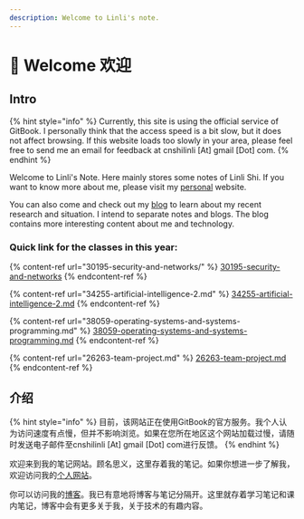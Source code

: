 ```yaml
---
description: Welcome to Linli's note.
---
```


# 👋 Welcome 欢迎

## Intro

{% hint style="info" %}
Currently, this site is using the official service of GitBook. I personally think that the access speed is a bit slow, but it does not affect browsing. If this website loads too slowly in your area, please feel free to send me an email for feedback at cnshilinli \[At] gmail \[Dot] com.
{% endhint %}

Welcome to Linli's Note. Here mainly stores some notes of Linli Shi. If you want to know more about me, please visit my [personal](https://me.linlishi.xyz/) website.&#x20;

You can also come and check out my [blog](https://me.linlishi.xyz/post) to learn about my recent research and situation. I intend to separate notes and blogs. The blog contains more interesting content about me and technology.

### Quick link for the classes in this year:

{% content-ref url="30195-security-and-networks/" %}
[30195-security-and-networks](30195-security-and-networks/)
{% endcontent-ref %}

{% content-ref url="34255-artificial-intelligence-2.md" %}
[34255-artificial-intelligence-2.md](34255-artificial-intelligence-2.md)
{% endcontent-ref %}

{% content-ref url="38059-operating-systems-and-systems-programming.md" %}
[38059-operating-systems-and-systems-programming.md](38059-operating-systems-and-systems-programming.md)
{% endcontent-ref %}

{% content-ref url="26263-team-project.md" %}
[26263-team-project.md](26263-team-project.md)
{% endcontent-ref %}

## 介绍

{% hint style="info" %}
目前，该网站正在使用GitBook的官方服务。我个人认为访问速度有点慢，但并不影响浏览。如果在您所在地区这个网站加载过慢，请随时发送电子邮件至cnshilinli \[At] gmail \[Dot] com进行反馈。
{% endhint %}

欢迎来到我的笔记网站。顾名思义，这里存着我的笔记。如果你想进一步了解我，欢迎访问我的[个人网站](https://me.linlishi.xyz/)。

你可以访问我的[博客](https://me.linlishi.xyz/post)。我已有意地将博客与笔记分隔开。这里就存着学习笔记和课内笔记，博客中会有更多关于我，关于技术的有趣内容。
